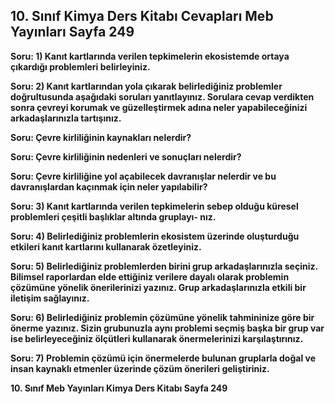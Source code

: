 ## 10. Sınıf Kimya Ders Kitabı Cevapları Meb Yayınları Sayfa 249

**Soru: 1) Kanıt kartlarında verilen tepkimelerin ekosistemde ortaya çıkardığı problemleri belirleyiniz.**

**Soru: 2) Kanıt kartlarından yola çıkarak belirlediğiniz problemler doğrultusunda aşağıdaki soruları yanıtlayınız. Sorulara cevap verdikten sonra çevreyi korumak ve güzelleştirmek adına neler yapabileceğinizi arkadaşlarınızla tartışınız.**

**Soru: Çevre kirliliğinin kaynakları nelerdir?**

**Soru: Çevre kirliliğinin nedenleri ve sonuçları nelerdir?**

**Soru: Çevre kirliliğine yol açabilecek davranışlar nelerdir ve bu davranışlardan kaçınmak için neler yapılabilir?**

**Soru: 3) Kanıt kartlarında verilen tepkimelerin sebep olduğu küresel problemleri çeşitli başlıklar altında gruplayı- nız.**

**Soru: 4) Belirlediğiniz problemlerin ekosistem üzerinde oluşturduğu etkileri kanıt kartlarını kullanarak özetleyiniz.**

**Soru: 5) Belirlediğiniz problemlerden birini grup arkadaşlarınızla seçiniz. Bilimsel raporlardan elde ettiğiniz verilere dayalı olarak problemin çözümüne yönelik önerilerinizi yazınız. Grup arkadaşlarınızla etkili bir iletişim sağlayınız.**

**Soru: 6) Belirlediğiniz problemin çözümüne yönelik tahmininize göre bir önerme yazınız. Sizin grubunuzla aynı problemi seçmiş başka bir grup var ise belirleyeceğiniz ölçütleri kullanarak önermelerinizi karşılaştırınız.**

**Soru: 7) Problemin çözümü için önermelerde bulunan gruplarla doğal ve insan kaynaklı etmenler üzerinde çözüm önerileri geliştiriniz.**

**10. Sınıf Meb Yayınları Kimya Ders Kitabı Sayfa 249**